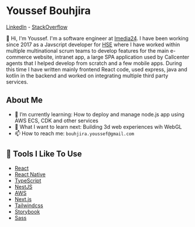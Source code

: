 # Youssef Bouhjira

[LinkedIn](linkedin.com/in/ybouhjira/) - 
[StackOverflow](stackoverflow.com/users/1233287/youssef-bouhjira)


👋 Hi, I'm Youssef. I'm a software engineer at [Imedia24](https://www.imedia24.de/). 
I have been working since 2017 as a Javscript developer for [HSE](https://www.hse.de/) where I have worked within multiple multinational scrum teams to develop features for the main e-commerce website, intranet app, a large SPA application used by Callcenter agents that I helped develop from scratch and a few mobile apps. During this time I have written mainly frontend React code, used express, java and kotlin in the backend and worked on integrating multiple third party services.

## About Me

- 🌱 I’m currently learning: How to deploy and manage node.js app using AWS ECS, CDK and other services
- 🤔 What I want to learn next: Building 3d web experiences wih WebGL
- 📫 How to reach me: `bouhjira.youssef@gmail.com`

## 🔧 Tools I Like To Use

- [React](https://reactjs.org/)
- [React Native](https://reactnative.dev/)
- [TypeScript](https://www.typescriptlang.org/)
- [NestJS](https://nestjs.com/)
- [AWS](https://aws.amazon.com/)
- [Next.js](https://nextjs.org/)
- [Tailwindcss](https://tailwindcss.com/)
- [Storybook](https://storybook.js.org/)
- [Sass](https://sass-lang.com/)
